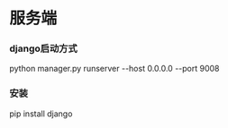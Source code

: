 # 服务端

### django启动方式  
python manager.py runserver --host 0.0.0.0 --port 9008  

### 安装
pip install django
